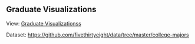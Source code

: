 ## Graduate Visualizations
View: [Graduate Visualizationss](https://lbyrne23.github.io/GraduateVisualizations/)

Dataset:  https://github.com/fivethirtyeight/data/tree/master/college-majors
